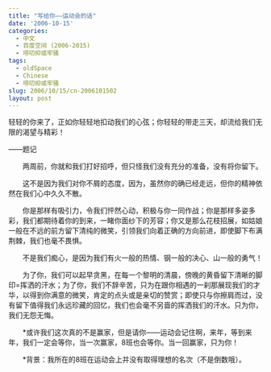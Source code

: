 ```yaml
---
title: "写给你——运动会的话"
date: '2006-10-15'
categories:
  - 中文
  - 百度空间 (2006-2015)
  - 唠叨抑或牢骚
tags:
  - oldSpace
  - Chinese
  - 唠叨抑或牢骚
slug: 2006/10/15/cn-2006101502
layout: post
---
```

轻轻的你来了，正如你轻轻地扣动我们的心弦；你轻轻的带走三天，却流给我们无限的渴望与精彩！

——题记

　　两周前，你就和我们打好招呼，但只怪我们没有充分的准备，没有将你留下。

　　这不是因为我们对你不屑的态度，因为，虽然你的确已经走远，但你的精神依然在我们心中久久不散。

　　你是那样有吸引力，令我们怦然心动，积极与你一同作战；你是那样多姿多彩，我们都期待着你的到来，一睹你面纱下的芳容；你又是那么花枝招展，如姑娘一般在不远的前方留下清纯的微笑，引领我们向着正确的方向前进，即使脚下布满荆棘，我们也毫不畏惧。

　　不是我们痴心，是因为我们有火一般的热情、钢一般的决心、山一般的勇气！

　　为了你，我们可以起早贪黑，在每一个黎明的清晨，傍晚的黄昏留下清晰的脚印=挥洒的汗水；为了你，我们不辞辛苦，只为在跟你相遇的一刹那展现我们的才华，以得到你满意的微笑，肯定的点头或是亲切的赞赏；即使只与你擦肩而过，没有留下值得我们永远珍藏的回忆，我们也会毫不另啬的挥洒我们的汗水。只为你，我们无怨无悔。

　　*或许我们这次真的不是赢家，但是请你——运动会记住啊，来年，等到来年，我们一定会等你，当一次赢家，8班也会等你。当一回赢家，只为你！

　　*背景：我所在的8班在运动会上并没有取得理想的名次（不是倒数哦）。